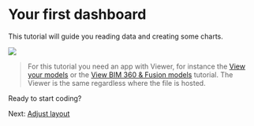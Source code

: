 # Your first dashboard

This tutorial will guide you reading data and creating some charts. 

![](_media/tutorials/run_sample_dashboard.gif)

> For this tutorial you need an app with Viewer, for instance the [View your models](tutorials/viewmodels.md) or the [View BIM 360 & Fusion models](tutorials/viewhubmodels.md) tutorial. The Viewer is the same regardless where the file is hosted.

Ready to start coding?

Next: [Adjust layout](viewer/dashboard/layout.md)